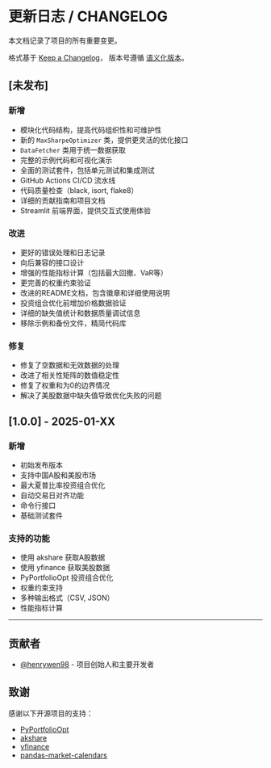 # 更新日志 / CHANGELOG

本文档记录了项目的所有重要变更。

格式基于 [Keep a Changelog](https://keepachangelog.com/zh-CN/1.0.0/)，
版本号遵循 [语义化版本](https://semver.org/lang/zh-CN/)。

## [未发布]

### 新增
- 模块化代码结构，提高代码组织性和可维护性
- 新的 `MaxSharpeOptimizer` 类，提供更灵活的优化接口
- `DataFetcher` 类用于统一数据获取
- 完整的示例代码和可视化演示
- 全面的测试套件，包括单元测试和集成测试
- GitHub Actions CI/CD 流水线
- 代码质量检查（black, isort, flake8）
- 详细的贡献指南和项目文档
- Streamlit 前端界面，提供交互式使用体验

### 改进
- 更好的错误处理和日志记录
- 向后兼容的接口设计
- 增强的性能指标计算（包括最大回撤、VaR等）
- 更完善的权重约束验证
- 改进的README文档，包含徽章和详细使用说明
- 投资组合优化前增加价格数据验证
- 详细的缺失值统计和数据质量调试信息
- 移除示例和备份文件，精简代码库

### 修复
- 修复了空数据和无效数据的处理
- 改进了相关性矩阵的数值稳定性
- 修复了权重和为0的边界情况
- 解决了美股数据中缺失值导致优化失败的问题

## [1.0.0] - 2025-01-XX

### 新增
- 初始发布版本
- 支持中国A股和美股市场
- 最大夏普比率投资组合优化
- 自动交易日对齐功能
- 命令行接口
- 基础测试套件

### 支持的功能
- 使用 akshare 获取A股数据
- 使用 yfinance 获取美股数据
- PyPortfolioOpt 投资组合优化
- 权重约束支持
- 多种输出格式（CSV, JSON）
- 性能指标计算

---

## 贡献者

- [@henrywen98](https://github.com/henrywen98) - 项目创始人和主要开发者

## 致谢

感谢以下开源项目的支持：
- [PyPortfolioOpt](https://github.com/robertmartin8/PyPortfolioOpt)
- [akshare](https://github.com/akfamily/akshare)  
- [yfinance](https://github.com/ranaroussi/yfinance)
- [pandas-market-calendars](https://github.com/rsheftel/pandas_market_calendars)
